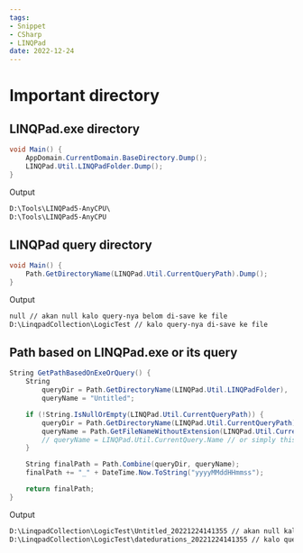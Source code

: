 ```yaml
---
tags:
- Snippet
- CSharp
- LINQPad
date: 2022-12-24
---
```


# Important directory

## LINQPad.exe directory

```c#
void Main() {
    AppDomain.CurrentDomain.BaseDirectory.Dump();
    LINQPad.Util.LINQPadFolder.Dump();
}
```

Output

```markdown
D:\Tools\LINQPad5-AnyCPU\
D:\Tools\LINQPad5-AnyCPU
```



## LINQPad query directory

```c#
void Main() {
    Path.GetDirectoryName(LINQPad.Util.CurrentQueryPath).Dump();
}
```

Output

```markdown
null // akan null kalo query-nya belom di-save ke file
D:\LinqpadCollection\LogicTest // kalo query-nya di-save ke file
```



## Path based on LINQPad.exe or its query

```c#
String GetPathBasedOnExeOrQuery() {
    String
        queryDir = Path.GetDirectoryName(LINQPad.Util.LINQPadFolder),
        queryName = "Untitled";

    if (!String.IsNullOrEmpty(LINQPad.Util.CurrentQueryPath)) {
        queryDir = Path.GetDirectoryName(LINQPad.Util.CurrentQueryPath);
        queryName = Path.GetFileNameWithoutExtension(LINQPad.Util.CurrentQueryPath);
        // queryName = LINQPad.Util.CurrentQuery.Name // or simply this
    }

    String finalPath = Path.Combine(queryDir, queryName);
    finalPath += "_" + DateTime.Now.ToString("yyyyMMddHHmmss");

    return finalPath;
}
```

Output

```markdown
D:\LinqpadCollection\LogicTest\Untitled_20221224141355 // akan null kalo query-nya belom di-save ke file
D:\LinqpadCollection\LogicTest\datedurations_20221224141355 // kalo query-nya di-save ke file
```